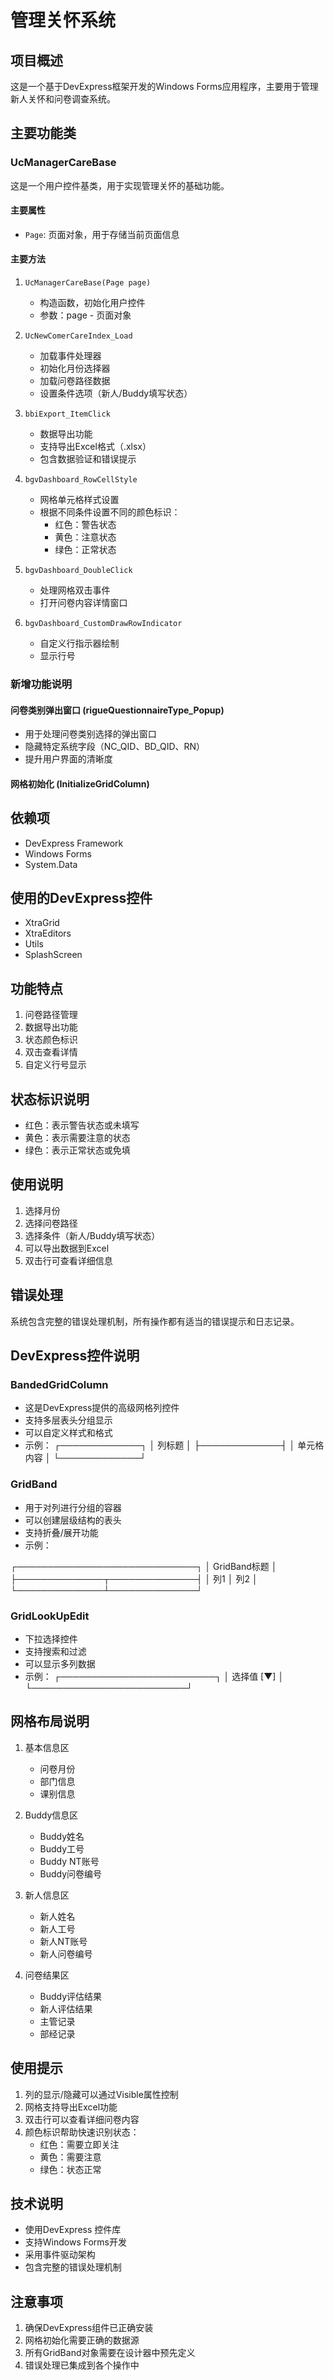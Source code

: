 # 管理关怀系统

## 项目概述
这是一个基于DevExpress框架开发的Windows Forms应用程序，主要用于管理新人关怀和问卷调查系统。

## 主要功能类
### UcManagerCareBase
这是一个用户控件基类，用于实现管理关怀的基础功能。

#### 主要属性
- `Page`: 页面对象，用于存储当前页面信息

#### 主要方法
1. `UcManagerCareBase(Page page)`
   - 构造函数，初始化用户控件
   - 参数：page - 页面对象

2. `UcNewComerCareIndex_Load`
   - 加载事件处理器
   - 初始化月份选择器
   - 加载问卷路径数据
   - 设置条件选项（新人/Buddy填写状态）

3. `bbiExport_ItemClick`
   - 数据导出功能
   - 支持导出Excel格式（.xlsx）
   - 包含数据验证和错误提示

4. `bgvDashboard_RowCellStyle`
   - 网格单元格样式设置
   - 根据不同条件设置不同的颜色标识：
     - 红色：警告状态
     - 黄色：注意状态
     - 绿色：正常状态

5. `bgvDashboard_DoubleClick`
   - 处理网格双击事件
   - 打开问卷内容详情窗口

6. `bgvDashboard_CustomDrawRowIndicator`
   - 自定义行指示器绘制
   - 显示行号

### 新增功能说明

#### 问卷类别弹出窗口 (rigueQuestionnaireType_Popup)
- 用于处理问卷类别选择的弹出窗口
- 隐藏特定系统字段（NC_QID、BD_QID、RN）
- 提升用户界面的清晰度

#### 网格初始化 (InitializeGridColumn)

## 依赖项
- DevExpress Framework
- Windows Forms
- System.Data

## 使用的DevExpress控件
- XtraGrid
- XtraEditors
- Utils
- SplashScreen

## 功能特点
1. 问卷路径管理
2. 数据导出功能
3. 状态颜色标识
4. 双击查看详情
5. 自定义行号显示

## 状态标识说明
- 红色：表示警告状态或未填写
- 黄色：表示需要注意的状态
- 绿色：表示正常状态或免填

## 使用说明
1. 选择月份
2. 选择问卷路径
3. 选择条件（新人/Buddy填写状态）
4. 可以导出数据到Excel
5. 双击行可查看详细信息

## 错误处理
系统包含完整的错误处理机制，所有操作都有适当的错误提示和日志记录。



## DevExpress控件说明

### BandedGridColumn
- 这是DevExpress提供的高级网格列控件
- 支持多层表头分组显示
- 可以自定义样式和格式
- 示例：
┌─────────────┐
│ 列标题 │
├─────────────┤
│ 单元格内容 │
└─────────────┘

### GridBand
- 用于对列进行分组的容器
- 可以创建层级结构的表头
- 支持折叠/展开功能
- 示例：

┌─────────────────────────────┐
│ GridBand标题 │
├──────────────┬──────────────┤
│ 列1 │ 列2 │
└──────────────┴──────────────┘

### GridLookUpEdit
- 下拉选择控件
- 支持搜索和过滤
- 可以显示多列数据
- 示例：
┌─────────────────────────┐
│ 选择值 [▼] │
└─────────────────────────┘

## 网格布局说明
1. 基本信息区
   - 问卷月份
   - 部门信息
   - 课别信息

2. Buddy信息区
   - Buddy姓名
   - Buddy工号
   - Buddy NT账号
   - Buddy问卷编号

3. 新人信息区
   - 新人姓名
   - 新人工号
   - 新人NT账号
   - 新人问卷编号

4. 问卷结果区
   - Buddy评估结果
   - 新人评估结果
   - 主管记录
   - 部经记录

## 使用提示
1. 列的显示/隐藏可以通过Visible属性控制
2. 网格支持导出Excel功能
3. 双击行可以查看详细问卷内容
4. 颜色标识帮助快速识别状态：
   - 红色：需要立即关注
   - 黄色：需要注意
   - 绿色：状态正常

## 技术说明
- 使用DevExpress 控件库
- 支持Windows Forms开发
- 采用事件驱动架构
- 包含完整的错误处理机制

## 注意事项
1. 确保DevExpress组件已正确安装
2. 网格初始化需要正确的数据源
3. 所有GridBand对象需要在设计器中预先定义
4. 错误处理已集成到各个操作中

